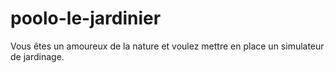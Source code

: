 # poolo-le-jardinier
Vous êtes un amoureux de la nature et voulez mettre en place un simulateur de jardinage.
